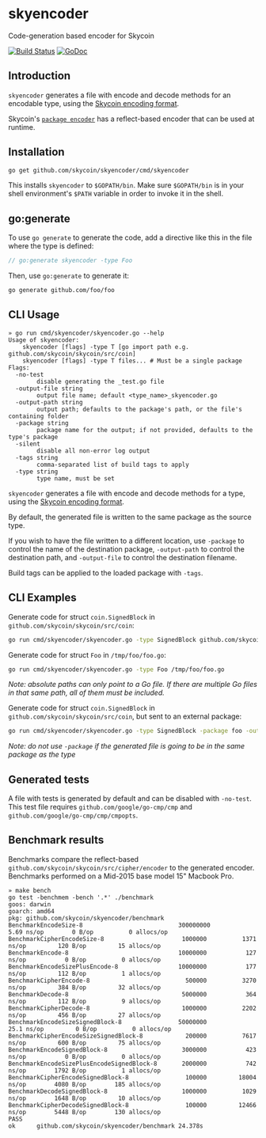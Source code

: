 # skyencoder
Code-generation based encoder for Skycoin

[![Build Status](https://travis-ci.com/skycoin/skyencoder.svg?branch=master)](https://travis-ci.com/skycoin/skyencoder)
[![GoDoc](https://godoc.org/github.com/skycoin/skyencoder?status.svg)](https://godoc.org/github.com/skycoin/skyencoder)

## Introduction

`skyencoder` generates a file with encode and decode methods for an encodable type, using the [Skycoin encoding format](github.com/skycoin/skycoin/wiki/encoder).

Skycoin's [`package encoder`](https://godoc.org/github.com/skycoin/skycoin/src/cipher/encoder) has a reflect-based encoder that can be used at runtime.

## Installation

```sh
go get github.com/skycoin/skyencoder/cmd/skyencoder
```

This installs `skyencoder` to `$GOPATH/bin`.  Make sure `$GOPATH/bin` is in
your shell environment's `$PATH` variable in order to invoke it in the shell.

## go:generate

To use `go generate` to generate the code, add a directive like this in the file where the type is defined:

```go
// go:generate skyencoder -type Foo
```

Then, use `go:generate` to generate it:

```sh
go generate github.com/foo/foo
```

## CLI Usage

```
» go run cmd/skyencoder/skyencoder.go --help
Usage of skyencoder:
	skyencoder [flags] -type T [go import path e.g. github.com/skycoin/skycoin/src/coin]
	skyencoder [flags] -type T files... # Must be a single package
Flags:
  -no-test
    	disable generating the _test.go file
  -output-file string
    	output file name; default <type_name>_skyencoder.go
  -output-path string
    	output path; defaults to the package's path, or the file's containing folder
  -package string
    	package name for the output; if not provided, defaults to the type's package
  -silent
    	disable all non-error log output
  -tags string
    	comma-separated list of build tags to apply
  -type string
    	type name, must be set
```

`skyencoder` generates a file with encode and decode methods for a type, using the [Skycoin encoding format](github.com/skycoin/skycoin/wiki/encoder).

By default, the generated file is written to the same package as the source type.

If you wish to have the file written to a different location, use `-package` to control the name of the destination package,
`-output-path` to control the destination path, and `-output-file` to control the destination filename.

Build tags can be applied to the loaded package with `-tags`.

## CLI Examples

Generate code for struct `coin.SignedBlock` in `github.com/skycoin/skycoin/src/coin`:

```sh
go run cmd/skyencoder/skyencoder.go -type SignedBlock github.com/skycoin/skycoin/src/coin
```

Generate code for struct `Foo` in `/tmp/foo/foo.go`:

```sh
go run cmd/skyencoder/skyencoder.go -type Foo /tmp/foo/foo.go
```

*Note: absolute paths can only point to a Go file. If there are multiple Go files in that same path, all of them must be included.*

Generate code for struct `coin.SignedBlock` in `github.com/skycoin/skycoin/src/coin`, but sent to an external package:

```sh
go run cmd/skyencoder/skyencoder.go -type SignedBlock -package foo -output-path /tmp/foo github.com/skycoin/skycoin/src/coin
```

*Note: do not use `-package` if the generated file is going to be in the same package as the type*

## Generated tests

A file with tests is generated by default and can be disabled with `-no-test`.
This test file requires `github.com/google/go-cmp/cmp` and `github.com/google/go-cmp/cmp/cmpopts`.

## Benchmark results

Benchmarks compare the reflect-based `github.com/skycoin/skycoin/src/cipher/encoder` to the generated encoder.
Benchmarks performed on a Mid-2015 base model 15" Macbook Pro.

```
» make bench
go test -benchmem -bench '.*' ./benchmark
goos: darwin
goarch: amd64
pkg: github.com/skycoin/skyencoder/benchmark
BenchmarkEncodeSize-8                        	300000000	         5.69 ns/op	       0 B/op	       0 allocs/op
BenchmarkCipherEncodeSize-8                  	 1000000	      1371 ns/op	     120 B/op	      15 allocs/op
BenchmarkEncode-8                            	10000000	       127 ns/op	       0 B/op	       0 allocs/op
BenchmarkEncodeSizePlusEncode-8              	10000000	       177 ns/op	     112 B/op	       1 allocs/op
BenchmarkCipherEncode-8                      	  500000	      3270 ns/op	     384 B/op	      32 allocs/op
BenchmarkDecode-8                            	 5000000	       364 ns/op	     112 B/op	       9 allocs/op
BenchmarkCipherDecode-8                      	 1000000	      2202 ns/op	     456 B/op	      27 allocs/op
BenchmarkEncodeSizeSignedBlock-8             	50000000	        25.1 ns/op	       0 B/op	       0 allocs/op
BenchmarkCipherEncodeSizeSignedBlock-8       	  200000	      7617 ns/op	     600 B/op	      75 allocs/op
BenchmarkEncodeSignedBlock-8                 	 3000000	       423 ns/op	       0 B/op	       0 allocs/op
BenchmarkEncodeSizePlusEncodeSignedBlock-8   	 2000000	       742 ns/op	    1792 B/op	       1 allocs/op
BenchmarkCipherEncodeSignedBlock-8           	  100000	     18004 ns/op	    4080 B/op	     185 allocs/op
BenchmarkDecodeSignedBlock-8                 	 1000000	      1029 ns/op	    1648 B/op	      10 allocs/op
BenchmarkCipherDecodeSignedBlock-8           	  100000	     12466 ns/op	    5448 B/op	     130 allocs/op
PASS
ok  	github.com/skycoin/skyencoder/benchmark	24.378s
```
